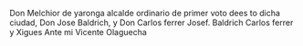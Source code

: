 Don Melchior de yaronga alcalde ordinario de primer voto dees
to dicha ciudad, Don Jose Baldrich, y Don Carlos ferrer
Josef. Baldrich Carlos ferrer y Xigues
Ante mi Vicente Olaguecha